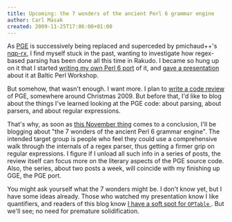 ```yaml
---
title: Upcoming: the 7 wonders of the ancient Perl 6 grammar engine
author: Carl Mäsak
created: 2009-11-25T17:06:00+01:00
---
```

As [PGE](http://en.wikipedia.org/wiki/Parser_Grammar_Engine) is successively being replaced and superceded by pmichaud++'s [nqp-rx](http://github.com/perl6/nqp-rx), I find myself stuck in the past, wanting to investigate how regex-based parsing has been done all this time in Rakudo. I became so hung up on it that I started [writing my own Perl 6 port](http://github.com/masak/gge/) of it, and [gave a presentation](http://masak.org/carl/bpw-2009-gge/talk.pdf) about it at Baltic Perl Workshop.

But somehow, that wasn't enough. I want more. I plan to [write a code review](http://strangelyconsistent.org/blog/code-reviews-a-manifesto) of PGE, somewhere around Christmas 2009. But before that, I'd like to blog about the things I've learned looking at the PGE code: about parsing, about parsers, and about regular expressions.

That's why, as soon as [this November thing](http://strangelyconsistent.org/blog/here-we-go-again-another-full-month-of-november) comes to a conclusion, I'll be blogging about "the 7 wonders of the ancient Perl 6 grammar engine". The intended target group is people who feel they could use a comprehensive walk through the internals of a regex parser, thus getting a firmer grip on regular expressions. I figure if I unload all such info in a series of posts, the review itself can focus more on the literary aspects of the PGE source code. Also, the series, about two posts a week, will coincide with my finishing up GGE, the PGE port.

You might ask yourself what the 7 wonders might be. I don't know yet, but I have some ideas already. Those who watched my presentation know I like quantifiers, and readers of this blog know [I have a soft spot for `OPTable` ](http://strangelyconsistent.org/blog/what-you-can-do-with-ggeoptable-that-you-couldnt-without). But we'll see; no need for premature solidification.


